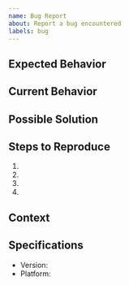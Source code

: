 ```yaml
---
name: Bug Report
about: Report a bug encountered 
labels: bug
---
```


## Expected Behavior
<!--- Tell us what should happen -->

## Current Behavior
<!-- Tell us what happens instead of the expected behavior -->

## Possible Solution
<!-- Not obligatory, but suggest a fix/reason for the bug -->

## Steps to Reproduce
<!--- Steps to reproduce this bug. Include the command line with flags-->
1.
2.
3.
4.

## Context
<!-- Providing context helps us come up with a solution that is most useful in the real world -->

## Specifications
  - Version: 
  - Platform: